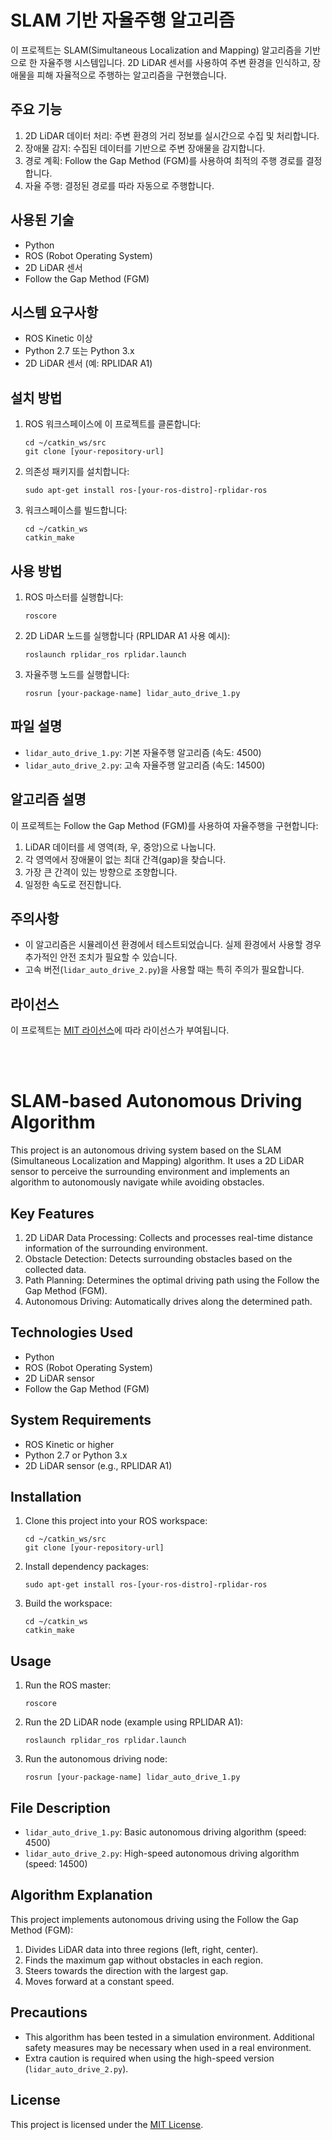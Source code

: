 # SLAM 기반 자율주행 알고리즘

이 프로젝트는 SLAM(Simultaneous Localization and Mapping) 알고리즘을 기반으로 한 자율주행 시스템입니다. 2D LiDAR 센서를 사용하여 주변 환경을 인식하고, 장애물을 피해 자율적으로 주행하는 알고리즘을 구현했습니다.

## 주요 기능

1. 2D LiDAR 데이터 처리: 주변 환경의 거리 정보를 실시간으로 수집 및 처리합니다.
2. 장애물 감지: 수집된 데이터를 기반으로 주변 장애물을 감지합니다.
3. 경로 계획: Follow the Gap Method (FGM)를 사용하여 최적의 주행 경로를 결정합니다.
4. 자율 주행: 결정된 경로를 따라 자동으로 주행합니다.

## 사용된 기술

- Python
- ROS (Robot Operating System)
- 2D LiDAR 센서
- Follow the Gap Method (FGM)

## 시스템 요구사항

- ROS Kinetic 이상
- Python 2.7 또는 Python 3.x
- 2D LiDAR 센서 (예: RPLIDAR A1)

## 설치 방법

1. ROS 워크스페이스에 이 프로젝트를 클론합니다:
   ```
   cd ~/catkin_ws/src
   git clone [your-repository-url]
   ```

2. 의존성 패키지를 설치합니다:
   ```
   sudo apt-get install ros-[your-ros-distro]-rplidar-ros
   ```

3. 워크스페이스를 빌드합니다:
   ```
   cd ~/catkin_ws
   catkin_make
   ```

## 사용 방법

1. ROS 마스터를 실행합니다:
   ```
   roscore
   ```

2. 2D LiDAR 노드를 실행합니다 (RPLIDAR A1 사용 예시):
   ```
   roslaunch rplidar_ros rplidar.launch
   ```

3. 자율주행 노드를 실행합니다:
   ```
   rosrun [your-package-name] lidar_auto_drive_1.py
   ```

## 파일 설명

- `lidar_auto_drive_1.py`: 기본 자율주행 알고리즘 (속도: 4500)
- `lidar_auto_drive_2.py`: 고속 자율주행 알고리즘 (속도: 14500)

## 알고리즘 설명

이 프로젝트는 Follow the Gap Method (FGM)를 사용하여 자율주행을 구현합니다:

1. LiDAR 데이터를 세 영역(좌, 우, 중앙)으로 나눕니다.
2. 각 영역에서 장애물이 없는 최대 간격(gap)을 찾습니다.
3. 가장 큰 간격이 있는 방향으로 조향합니다.
4. 일정한 속도로 전진합니다.

## 주의사항

- 이 알고리즘은 시뮬레이션 환경에서 테스트되었습니다. 실제 환경에서 사용할 경우 추가적인 안전 조치가 필요할 수 있습니다.
- 고속 버전(`lidar_auto_drive_2.py`)을 사용할 때는 특히 주의가 필요합니다.


## 라이선스

이 프로젝트는 [MIT 라이선스](https://opensource.org/licenses/MIT)에 따라 라이선스가 부여됩니다.

<br/>
<br/>

# SLAM-based Autonomous Driving Algorithm

This project is an autonomous driving system based on the SLAM (Simultaneous Localization and Mapping) algorithm. It uses a 2D LiDAR sensor to perceive the surrounding environment and implements an algorithm to autonomously navigate while avoiding obstacles.

## Key Features
1. 2D LiDAR Data Processing: Collects and processes real-time distance information of the surrounding environment.
2. Obstacle Detection: Detects surrounding obstacles based on the collected data.
3. Path Planning: Determines the optimal driving path using the Follow the Gap Method (FGM).
4. Autonomous Driving: Automatically drives along the determined path.

## Technologies Used
- Python
- ROS (Robot Operating System)
- 2D LiDAR sensor
- Follow the Gap Method (FGM)

## System Requirements
- ROS Kinetic or higher
- Python 2.7 or Python 3.x
- 2D LiDAR sensor (e.g., RPLIDAR A1)

## Installation
1. Clone this project into your ROS workspace:
   ```
   cd ~/catkin_ws/src
   git clone [your-repository-url]
   ```
2. Install dependency packages:
   ```
   sudo apt-get install ros-[your-ros-distro]-rplidar-ros
   ```
3. Build the workspace:
   ```
   cd ~/catkin_ws
   catkin_make
   ```

## Usage
1. Run the ROS master:
   ```
   roscore
   ```
2. Run the 2D LiDAR node (example using RPLIDAR A1):
   ```
   roslaunch rplidar_ros rplidar.launch
   ```
3. Run the autonomous driving node:
   ```
   rosrun [your-package-name] lidar_auto_drive_1.py
   ```

## File Description
- `lidar_auto_drive_1.py`: Basic autonomous driving algorithm (speed: 4500)
- `lidar_auto_drive_2.py`: High-speed autonomous driving algorithm (speed: 14500)

## Algorithm Explanation
This project implements autonomous driving using the Follow the Gap Method (FGM):
1. Divides LiDAR data into three regions (left, right, center).
2. Finds the maximum gap without obstacles in each region.
3. Steers towards the direction with the largest gap.
4. Moves forward at a constant speed.

## Precautions
- This algorithm has been tested in a simulation environment. Additional safety measures may be necessary when used in a real environment.
- Extra caution is required when using the high-speed version (`lidar_auto_drive_2.py`).

## License
This project is licensed under the [MIT License](https://opensource.org/licenses/MIT).



